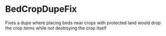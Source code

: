 # BedCropDupeFix
Fixes a dupe where placing beds near crops with protected land would drop the crop items while not destroying the crop itself
